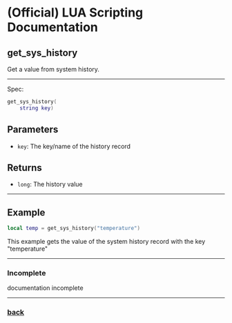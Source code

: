 
# (Official) LUA Scripting Documentation

## get_sys_history

Get a value from system history.

___

Spec:

```lua
get_sys_history(
	string key)
```

## Parameters

- `key`: The key/name of the history record

## Returns

- `long`: The history value

___

## Example

```lua
local temp = get_sys_history("temperature")
```

This example gets the value of the system history record with the key "temperature"

___

### Incomplete

documentation incomplete

___

### [back](../history)
